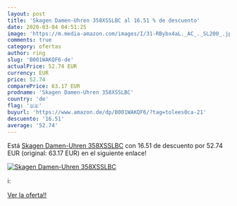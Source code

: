 ```yaml
---
layout: post
title: 'Skagen Damen-Uhren 358XSSLBC al 16.51 % de descuento'
date: 2020-03-04 04:51:25
image: 'https://m.media-amazon.com/images/I/31-RBybx4aL._AC_._SL200_.jpg'
comments: true
category: ofertas
author: ring
slug: 'B001WAKQF6-de'
actualPrice: 52.74 EUR
currency: EUR
price: 52.74
comparePrice: 63.17 EUR
prodname: 'Skagen Damen-Uhren 358XSSLBC'
country: 'de'
flag: '🇩🇪'
buyurl: 'https://www.amazon.de/dp/B001WAKQF6/?tag=tolees0ca-21'
descuento: '16.51'
average: '52.74'
---
```


Está [Skagen Damen-Uhren 358XSSLBC](https://www.amazon.de/dp/B001WAKQF6/?tag=tolees0ca-21) con 16.51 de descuento por 52.74 EUR (original: 63.17 EUR) en el siguiente enlace!

[![Skagen Damen-Uhren 358XSSLBC](https://m.media-amazon.com/images/I/31-RBybx4aL._AC_._SL200_.jpg)](https://www.amazon.de/dp/B001WAKQF6/?tag=tolees0ca-21)

ℹ️:


[Ver la oferta!!](https://www.amazon.de/dp/B001WAKQF6/?tag=tolees0ca-21)
